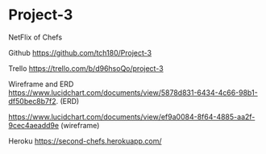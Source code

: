 # Project-3
NetFlix of Chefs 


Github
https://github.com/tch180/Project-3

Trello
https://trello.com/b/d96hsoQo/project-3

Wireframe and ERD 
https://www.lucidchart.com/documents/view/5878d831-6434-4c66-98b1-df50bec8b7f2.  (ERD)

https://www.lucidchart.com/documents/view/ef9a0084-8f64-4885-aa2f-9cec4aeadd9e (wireframe)

Heroku 
https://second-chefs.herokuapp.com/
